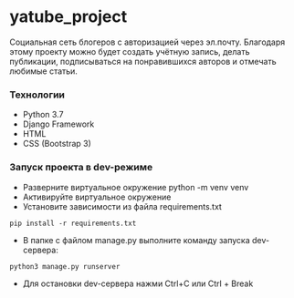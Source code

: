 # yatube_project
Социальная сеть блогеров с авторизацией через эл.почту.
Благодаря этому проекту можно будет создать учётную запись, делать публикации,
подписываться на понравившихся авторов и отмечать любимые статьи.

### Технологии
* Python 3.7  
* Django Framework  
* HTML  
* CSS (Bootstrap 3)

### Запуск проекта в dev-режиме
- Разверните виртуальное окружение python -m venv venv
- Активируйте виртуальное окружение
- Установите зависимости из файла requirements.txt
```
pip install -r requirements.txt
``` 
- В папке с файлом manage.py выполните команду запуска dev-сервера:
```
python3 manage.py runserver
```
- Для остановки  dev-сервера нажми Ctrl+C или Ctrl + Break
